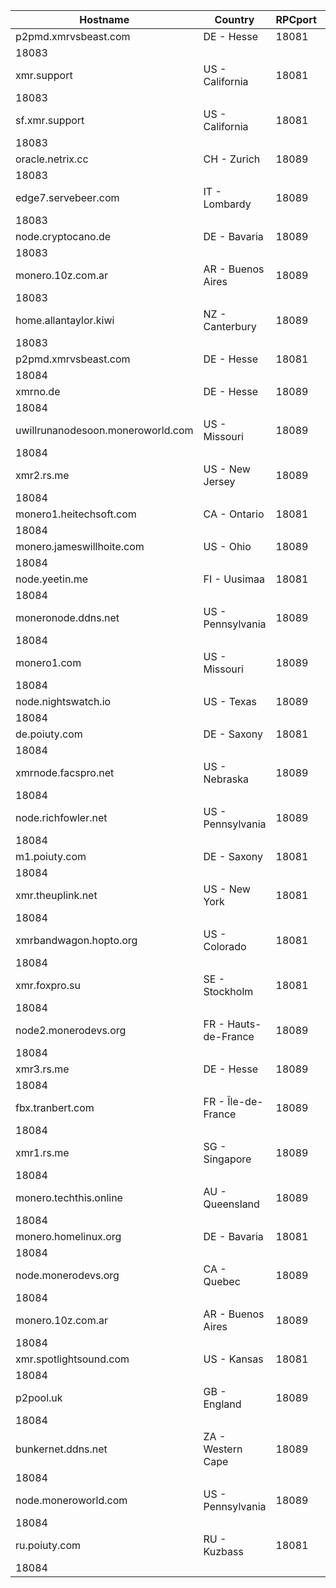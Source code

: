 Hostname | Country | RPCport | P2Pport
--- | --- | --- | ---
p2pmd.xmrvsbeast.com | DE - Hesse | 18081
 | 18083
xmr.support | US - California | 18081
 | 18083
sf.xmr.support | US - California | 18081
 | 18083
oracle.netrix.cc | CH - Zurich | 18089
 | 18083
edge7.servebeer.com | IT - Lombardy | 18089
 | 18083
node.cryptocano.de | DE - Bavaria | 18089
 | 18083
monero.10z.com.ar | AR - Buenos Aires | 18089
 | 18083
home.allantaylor.kiwi | NZ - Canterbury | 18089
 | 18083
p2pmd.xmrvsbeast.com | DE - Hesse | 18081
 | 18084
xmrno.de | DE - Hesse | 18089
 | 18084
uwillrunanodesoon.moneroworld.com | US - Missouri | 18089
 | 18084
xmr2.rs.me | US - New Jersey | 18089
 | 18084
monero1.heitechsoft.com | CA - Ontario | 18081
 | 18084
monero.jameswillhoite.com | US - Ohio | 18089
 | 18084
node.yeetin.me | FI - Uusimaa | 18081
 | 18084
moneronode.ddns.net | US - Pennsylvania | 18089
 | 18084
monero1.com | US - Missouri | 18089
 | 18084
node.nightswatch.io | US - Texas | 18089
 | 18084
de.poiuty.com | DE - Saxony | 18081
 | 18084
xmrnode.facspro.net | US - Nebraska | 18089
 | 18084
node.richfowler.net | US - Pennsylvania | 18089
 | 18084
m1.poiuty.com | DE - Saxony | 18081
 | 18084
xmr.theuplink.net | US - New York | 18081
 | 18084
xmrbandwagon.hopto.org | US - Colorado | 18081
 | 18084
xmr.foxpro.su | SE - Stockholm | 18081
 | 18084
node2.monerodevs.org | FR - Hauts-de-France | 18089
 | 18084
xmr3.rs.me | DE - Hesse | 18089
 | 18084
fbx.tranbert.com | FR - Île-de-France | 18089
 | 18084
xmr1.rs.me | SG - Singapore | 18089
 | 18084
monero.techthis.online | AU - Queensland | 18089
 | 18084
monero.homelinux.org | DE - Bavaria | 18081
 | 18084
node.monerodevs.org | CA - Quebec | 18089
 | 18084
monero.10z.com.ar | AR - Buenos Aires | 18089
 | 18084
xmr.spotlightsound.com | US - Kansas | 18081
 | 18084
p2pool.uk | GB - England | 18089
 | 18084
bunkernet.ddns.net | ZA - Western Cape | 18089
 | 18084
node.moneroworld.com | US - Pennsylvania | 18089
 | 18084
ru.poiuty.com | RU - Kuzbass | 18081
 | 18084
